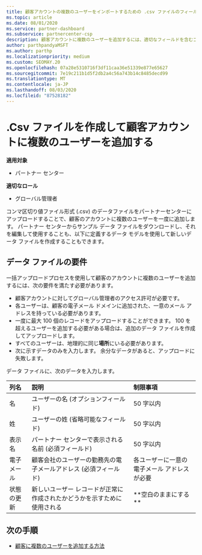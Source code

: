 ```yaml
---
title: 顧客アカウントの複数のユーザーをインポートするための .csv ファイルのフィールド
ms.topic: article
ms.date: 08/01/2020
ms.service: partner-dashboard
ms.subservice: partnercenter-csp
description: 顧客アカウントに複数のユーザーを追加するには、適切なフィールドを含むコンマ区切り値 (.csv) ファイルを作成します。
author: parthpandyaMSFT
ms.author: parthp
ms.localizationpriority: medium
ms.custom: SEOMAY.20
ms.openlocfilehash: 07a28e5310716f3df11caa36e51339e877e65627
ms.sourcegitcommit: 7e19c211b1d5f2db2a4c56a743b14c8485decd99
ms.translationtype: MT
ms.contentlocale: ja-JP
ms.lasthandoff: 08/03/2020
ms.locfileid: "87528182"
---
```

# <a name="add-multiple-users-to-a-customer-account-by-creating-a-csv-file"></a>.Csv ファイルを作成して顧客アカウントに複数のユーザーを追加する

**適用対象**

- パートナー センター

**適切なロール**

- グローバル管理者

コンマ区切り値ファイル形式 (.csv) のデータファイルをパートナーセンターにアップロードすることで、顧客のアカウントに複数のユーザーを一度に追加します。 パートナー センターからサンプル データ ファイルをダウンロードし、それを編集して使用することも、以下に定義するデータ モデルを使用して新しいデータ ファイルを作成することもできます。

## <a name="data-file-requirements"></a><a href="" id="creatingtheimportcsvfile"></a>データ ファイルの要件

一括アップロードプロセスを使用して顧客のアカウントに複数のユーザーを追加するには、次の要件を満たす必要があります。

- 顧客アカウントに対してグローバル管理者のアクセス許可が必要です。
- 各ユーザーは、顧客の電子メール ドメインに追加された、一意のメール アドレスを持っている必要があります。
- 一度に最大 100 個のレコードをアップロードすることができます。 100 を超えるユーザーを追加する必要がある場合は、追加のデータ ファイルを作成してアップロードします。
- すべてのユーザーは、地理的に同じ**場所**にいる必要があります。
- 次に示すデータのみを入力します。 余分なデータがあると、アップロードに失敗します。

データ ファイルに、次のデータを入力します。

| **列名** | **説明**  | **制限事項**  |
|:-------- |:------  |:----- |
| 名  | ユーザーの名 (オプションフィールド)  | 50 字以内  |
| 姓  | ユーザーの姓 (省略可能なフィールド)  | 50 字以内  |
| 表示名    | パートナー センターで表示される名前 (必須フィールド)                            | 50 字以内                         |
| 電子メール   | 顧客会社のユーザーの勤務先の電子メールアドレス (必須フィールド)           | 各ユーザーに一意の電子メール アドレスが必要 |
| 状態の更新   | 新しいユーザー レコードが正常に作成されたかどうかを示すために使用される | \*\*空白のままにする\*\*                        |

## <a name="next-steps"></a>次の手順

- [顧客に複数のユーザーを追加する方法](adding-multiple-users-to-a-customer-account.md)